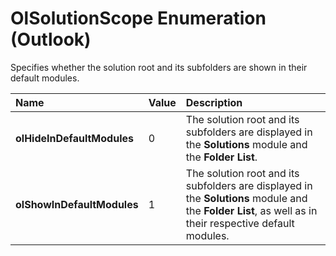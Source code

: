 
# OlSolutionScope Enumeration (Outlook)

Specifies whether the solution root and its subfolders are shown in their default modules.



|**Name**|**Value**|**Description**|
|:-----|:-----|:-----|
| **olHideInDefaultModules**|0|The solution root and its subfolders are displayed in the  **Solutions** module and the **Folder List**.|
| **olShowInDefaultModules**|1|The solution root and its subfolders are displayed in the  **Solutions** module and the **Folder List**, as well as in their respective default modules.|
